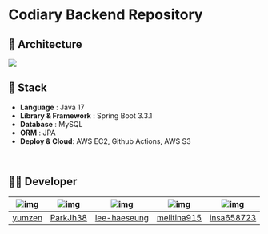<h1>Codiary Backend Repository</h1>

## 🔨 Architecture

<img src="https://codiary.s3.ap-northeast-2.amazonaws.com/files/bdba4f72-5c51-4144-9034-38a617604713">

<br/>

## 🔧 Stack
- **Language** : Java 17
- **Library & Framework** : Spring Boot 3.3.1
- **Database** : MySQL
- **ORM** : JPA
- **Deploy & Cloud**: AWS EC2, Github Actions, AWS S3

<br/>

## 🙋‍♂️ Developer
|![img](https://avatars.githubusercontent.com/u/109282927?v=4)|![img](https://avatars.githubusercontent.com/u/74255823?v=4)|![img](https://avatars.githubusercontent.com/u/80553460?v=4)|![img](https://avatars.githubusercontent.com/u/90691824?v=4)|![img](https://avatars.githubusercontent.com/u/145313079?v=4)|
|:---:|:---:|:---:|:---:|:---:|
|[yumzen](https://github.com/yumzen)|[ParkJh38](https://github.com/ParkJh38)|[lee-haeseung](https://github.com/lee-haeseung)|[melitina915](https://github.com/melitina915)|[insa658723](https://github.com/insa658723)|

